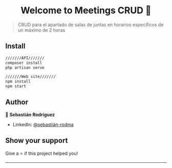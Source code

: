 <h1 align="center">Welcome to Meetings CRUD 👋</h1>
<p>
</p>

> CRUD para el apartado de salas de juntas en horarios especificos de un máximo de 2 horas

## Install

```sh
///////API///////
composer install
php artisan serve

///////Web site///////
npm install
npm start
```

## Author

👤 **Sebastián Rodríguez**

- LinkedIn: [@sebastián-rodma](www.linkedin.com/in/sebastián-rodma)

## Show your support

Give a ⭐️ if this project helped you!

---
